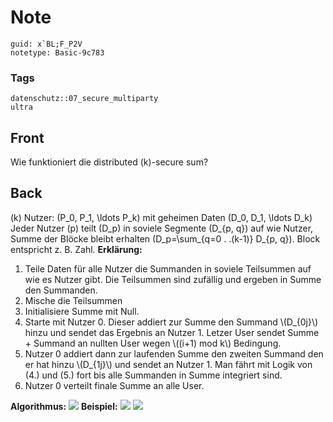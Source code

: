# Note
```
guid: x`BL;F_P2V
notetype: Basic-9c783
```

### Tags
```
datenschutz::07_secure_multiparty
ultra
```

## Front
Wie funktioniert die distributed \(k\)-secure sum?

## Back
\(k\) Nutzer: \(P_0, P_1, \ldots P_k\) mit geheimen Daten \(D_0,
D_1, \ldots D_k\) Jeder Nutzer \(p\) teilt \(D_p\) in soviele
Segmente \(D_{p, q}\) auf wie Nutzer, Summe der Blöcke bleibt
erhalten \(D_p=\sum_{q=0 . .(k-1)} D_{p, q}\). Block entspricht z.
B. Zahl. <b>Erklärung:</b>
<ol>
  <li>Teile Daten für alle Nutzer die Summanden in soviele
  Teilsummen auf wie es Nutzer gibt. Die Teilsummen sind zufällig
  und ergeben in Summe den Summanden.
  <li>Mische die Teilsummen
  <li>Initialisiere Summe mit Null.
  <li>Starte mit Nutzer 0. Dieser addiert zur Summe den Summand
  \(D_{0j}\) hinzu und sendet das Ergebnis an Nutzer 1. Letzer User
  sendet Summe + Summand an nullten User wegen \((i+1) mod k\)
  Bedingung.
  <li>Nutzer 0 addiert dann zur laufenden Summe den zweiten Summand
  den er hat hinzu \(D_{1j}\) und sendet an Nutzer 1. Man fährt mit
  Logik von (4.) und (5.) fort bis alle Summanden in Summe
  integriert sind.
  <li>Nutzer 0 verteilt finale Summe an alle User.
</ol><b>Algorithmus:</b> <img src="paste-2c41c0b7f0fdc1beac3d48a8c53894439c87d9d3.jpg">
<b>Beispiel:</b> <img src="paste-97ec5d348e7ada8a82fe2d3e012693bec057d2b2.jpg"> <img src="paste-c896234415db69996b640861ad6e0949d99ee707.jpg">
